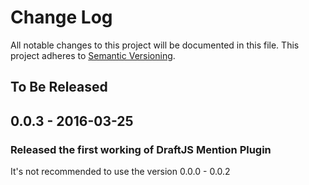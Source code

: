 # Change Log

All notable changes to this project will be documented in this file.
This project adheres to [Semantic Versioning](http://semver.org/).

## To Be Released

## 0.0.3 - 2016-03-25
### Released the first working of DraftJS Mention Plugin

It's not recommended to use the version 0.0.0 - 0.0.2

